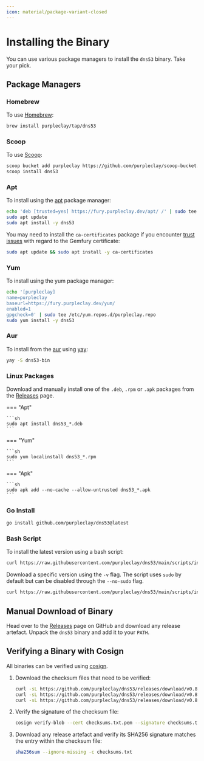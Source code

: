 ```yaml
---
icon: material/package-variant-closed
---
```


# Installing the Binary

You can use various package managers to install the `dns53` binary. Take your pick.

## Package Managers

### Homebrew

To use [Homebrew](https://brew.sh/):

```sh
brew install purpleclay/tap/dns53
```

### Scoop

To use [Scoop](https://scoop.sh/):

```sh
scoop bucket add purpleclay https://github.com/purpleclay/scoop-bucket.git
scoop install dns53
```

### Apt

To install using the [apt](https://ubuntu.com/server/docs/package-management) package manager:

```sh
echo 'deb [trusted=yes] https://fury.purpleclay.dev/apt/ /' | sudo tee /etc/apt/sources.list.d/purpleclay.list
sudo apt update
sudo apt install -y dns53
```

You may need to install the `ca-certificates` package if you encounter [trust issues](https://gemfury.com/help/could-not-verify-ssl-certificate/) with regard to the Gemfury certificate:

```sh
sudo apt update && sudo apt install -y ca-certificates
```

### Yum

To install using the yum package manager:

```sh
echo '[purpleclay]
name=purpleclay
baseurl=https://fury.purpleclay.dev/yum/
enabled=1
gpgcheck=0' | sudo tee /etc/yum.repos.d/purpleclay.repo
sudo yum install -y dns53
```

### Aur

To install from the [aur](https://archlinux.org/) using [yay](https://github.com/Jguer/yay):

```sh
yay -S dns53-bin
```

### Linux Packages

Download and manually install one of the `.deb`, `.rpm` or `.apk` packages from the [Releases](https://github.com/purpleclay/dns53/releases) page.

=== "Apt"

    ```sh
    sudo apt install dns53_*.deb
    ```

=== "Yum"

    ```sh
    sudo yum localinstall dns53_*.rpm
    ```

=== "Apk"

    ```sh
    sudo apk add --no-cache --allow-untrusted dns53_*.apk
    ```

### Go Install

```sh
go install github.com/purpleclay/dns53@latest
```

### Bash Script

To install the latest version using a bash script:

```sh
curl https://raw.githubusercontent.com/purpleclay/dns53/main/scripts/install | bash
```

Download a specific version using the `-v` flag. The script uses `sudo` by default but can be disabled through the `--no-sudo` flag.

```sh
curl https://raw.githubusercontent.com/purpleclay/dns53/main/scripts/install | bash -s -- -v v0.1.0 --no-sudo
```

## Manual Download of Binary

Head over to the [Releases](https://github.com/purpleclay/dns53/releases) page on GitHub and download any release artefact. Unpack the `dns53` binary and add it to your `PATH`.

## Verifying a Binary with Cosign

All binaries can be verified using [cosign](https://github.com/sigstore/cosign).

1. Download the checksum files that need to be verified:

   ```sh
   curl -sL https://github.com/purpleclay/dns53/releases/download/v0.8.0/checksums.txt -O
   curl -sL https://github.com/purpleclay/dns53/releases/download/v0.8.0/checksums.txt.sig -O
   curl -sL https://github.com/purpleclay/dns53/releases/download/v0.8.0/checksums.txt.pem -O
   ```

1. Verify the signature of the checksum file:

   ```sh
   cosign verify-blob --cert checksums.txt.pem --signature checksums.txt.sig checksums.txt
   ```

1. Download any release artefact and verify its SHA256 signature matches the entry within the checksum file:

   ```sh
   sha256sum --ignore-missing -c checksums.txt
   ```
